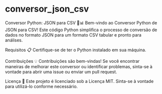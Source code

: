 # conversor_json_csv
Conversor Python: JSON para CSV 🐍📊
Bem-vindo ao Conversor Python de JSON para CSV! Este código Python simplifica o processo de conversão de dados no formato JSON para um formato CSV tabular e pronto para análises.

Requisitos 📋
Certifique-se de ter o Python instalado em sua máquina. 

Contribuições 💡
Contribuições são bem-vindas! Se você encontrar maneiras de melhorar este conversor ou identificar problemas, sinta-se à vontade para abrir uma issue ou enviar um pull request.

Licença 📝
Este projeto é licenciado sob a Licença MIT. Sinta-se à vontade para utilizá-lo conforme necessário.
